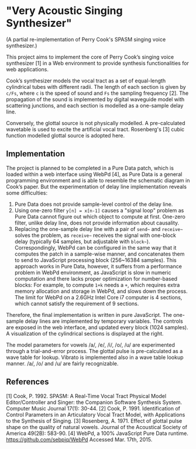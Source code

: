 "Very Acoustic Singing Synthesizer"
===================================

(A partial re-implementation of Perry Cook's SPASM singing voice synthesizer.)

This project aims to implement the core of Perry Cook’s singing voice synthesizer [1] in a Web environment to provide synthesis functionalities for web applications.

Cook’s synthesizer models the vocal tract as a set of equal-length cylindrical tubes with different radii. The length of each section is given by `c/Fs`, where `c` is the speed of sound and `Fs` the sampling frequency [2]. The propagation of the sound is implemented by digital waveguide model with scattering junctions, and each section is modelled as a one-sample delay line.

Conversely, the glottal source is not physically modelled. A pre-calculated wavetable is used to excite the artificial vocal tract. Rosenberg's [3] cubic function modelled glottal source is adopted here.

## Implementation

The project is planned to be completed in a Pure Data patch, which is loaded within a web interface using WebPd [4], as Pure Data is a general programming environment and is able to resemble the schematic diagram in Cook’s paper. But the experimentation of delay line implementation reveals some difficulties:

1. Pure Data does not provide sample-level control of the delay line.
2. Using one-zero filter `y[n] = x[n-1]` causes a "signal loop" problem as Pure Data cannot figure out which object to compute at first. One-zero filter, unlike delay line, does not provide information about causality.
3. Replacing the one-sample delay line with a pair of `send~` and `receive~` solves the problem, as `receive~` receives the signal with one-block delay (typically 64 samples, but adjustable with `block~`). Correspondingly, WebPd can be configured in the same way that it computes the patch in a sample-wise manner, and concatenates them to send to JavaScript processing block (256~16384 samples). This approach works in Pure Data, however, it suffers from a performance problem in WebPd environment, as JavaScript is slow in numeric computation and there lacks proper optimization for number-based blocks: For example, to compute `1+k` needs a `+`, which requires extra memory allocation and storage in WebPd, and slows down the process. The limit for WebPd on a 2.6GHz Intel Core i7 computer is 4 sections, which cannot satisfy the requirement of 9 sections.

Therefore, the final implementation is written in pure JavaScript. The one-sample delay lines are implemented by temporary variables. The controls are exposed in the web interface, and updated every block (1024 samples). A visualization of the cylindrical sections is displayed at the right.

The model parameters for vowels /a/, /e/, /i/, /o/, /u/ are experimented through a trial-and-error process. The glottal pulse is pre-calculated as a wave table for lookup. Vibrato is implemented also in a wave table lookup manner. /a/, /o/ and /u/ are fairly recognizable.


## References

[1] Cook, P. 1992. SPASM: A Real-Time Vocal Tract Physical Model Editor/Controller and Singer: the Companion Software Synthesis System. Computer Music Journal 17(1): 30-44.
[2] Cook, P. 1991. Identification of Control Parameters in an Articulatory Vocal Tract Model, with Applications to the Synthesis of Singing.
[3] Rosenberg, A. 1971. Effect of glottal pulse shape on the quality of natural vowels. Journal of the Acoustical Society of America 49(2B): 583-90.
[4] WebPd, a 100% JavaScript Pure Data runtime. https://github.com/sebpiq/WebPd Accessed Mar. 17th, 2015.
